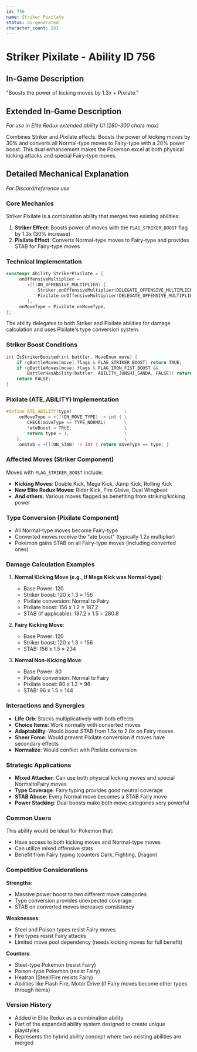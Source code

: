 ```yaml
---
id: 756
name: Striker Pixilate
status: ai-generated
character_count: 261
---
```


# Striker Pixilate - Ability ID 756

## In-Game Description
"Boosts the power of kicking moves by 1.3x + Pixilate."

## Extended In-Game Description
*For use in Elite Redux extended ability UI (280-300 chars max)*

Combines Striker and Pixilate effects. Boosts the power of kicking moves by 30% and converts all Normal-type moves to Fairy-type with a 20% power boost. This dual enhancement makes the Pokemon excel at both physical kicking attacks and special Fairy-type moves.

## Detailed Mechanical Explanation
*For Discord/reference use*

### Core Mechanics
Striker Pixilate is a combination ability that merges two existing abilities:
1. **Striker Effect**: Boosts power of moves with the `FLAG_STRIKER_BOOST` flag by 1.3x (30% increase)
2. **Pixilate Effect**: Converts Normal-type moves to Fairy-type and provides STAB for Fairy-type moves

### Technical Implementation
```cpp
constexpr Ability StrikerPixilate = {
    .onOffensiveMultiplier =
        +[](ON_OFFENSIVE_MULTIPLIER) {
            Striker.onOffensiveMultiplier(DELEGATE_OFFENSIVE_MULTIPLIER);
            Pixilate.onOffensiveMultiplier(DELEGATE_OFFENSIVE_MULTIPLIER);
        },
    .onMoveType = Pixilate.onMoveType,
};
```

The ability delegates to both Striker and Pixilate abilities for damage calculation and uses Pixilate's type conversion system.

### Striker Boost Conditions
```c
int IsStrikerBoosted(int battler, MoveEnum move) {
    if (gBattleMoves[move].flags & FLAG_STRIKER_BOOST) return TRUE;
    if (gBattleMoves[move].flags & FLAG_IRON_FIST_BOOST && 
        BattlerHasAbility(battler, ABILITY_JUNSHI_SANDA, FALSE)) return TRUE;
    return FALSE;
}
```

### Pixilate (ATE_ABILITY) Implementation
```cpp
#define ATE_ABILITY(type)                    \
    .onMoveType = +[](ON_MOVE_TYPE) -> int { \
        CHECK(moveType == TYPE_NORMAL)       \
        *ateBoost = TRUE;                    \
        return type + 1;                     \
    },                                       \
    .onStab = +[](ON_STAB) -> int { return moveType == type; }
```

### Affected Moves (Striker Component)
Moves with `FLAG_STRIKER_BOOST` include:
- **Kicking Moves**: Double Kick, Mega Kick, Jump Kick, Rolling Kick
- **New Elite Redux Moves**: Rider Kick, Fire Glaive, Dual Wingbeat
- **And others**: Various moves flagged as benefiting from striking/kicking power

### Type Conversion (Pixilate Component)
- All Normal-type moves become Fairy-type
- Converted moves receive the "ate boost" (typically 1.2x multiplier)
- Pokemon gains STAB on all Fairy-type moves (including converted ones)

### Damage Calculation Examples
1. **Normal Kicking Move (e.g., if Mega Kick was Normal-type)**:
   - Base Power: 120
   - Striker boost: 120 x 1.3 = 156
   - Pixilate conversion: Normal to Fairy
   - Pixilate boost: 156 x 1.2 = 187.2
   - STAB (if applicable): 187.2 x 1.5 = 280.8

2. **Fairy Kicking Move**:
   - Base Power: 120  
   - Striker boost: 120 x 1.3 = 156
   - STAB: 156 x 1.5 = 234

3. **Normal Non-Kicking Move**:
   - Base Power: 80
   - Pixilate conversion: Normal to Fairy
   - Pixilate boost: 80 x 1.2 = 96
   - STAB: 96 x 1.5 = 144

### Interactions and Synergies
- **Life Orb**: Stacks multiplicatively with both effects
- **Choice Items**: Work normally with converted moves
- **Adaptability**: Would boost STAB from 1.5x to 2.0x on Fairy moves
- **Sheer Force**: Would prevent Pixilate conversion if moves have secondary effects
- **Normalize**: Would conflict with Pixilate conversion

### Strategic Applications
- **Mixed Attacker**: Can use both physical kicking moves and special NormaltoFairy moves
- **Type Coverage**: Fairy typing provides good neutral coverage
- **STAB Abuse**: Every Normal move becomes a STAB Fairy move
- **Power Stacking**: Dual boosts make both move categories very powerful

### Common Users
This ability would be ideal for Pokemon that:
- Have access to both kicking moves and Normal-type moves
- Can utilize mixed offensive stats
- Benefit from Fairy typing (counters Dark, Fighting, Dragon)

### Competitive Considerations
**Strengths**:
- Massive power boost to two different move categories
- Type conversion provides unexpected coverage
- STAB on converted moves increases consistency

**Weaknesses**:
- Steel and Poison types resist Fairy moves
- Fire types resist Fairy attacks
- Limited move pool dependency (needs kicking moves for full benefit)

**Counters**:
- Steel-type Pokemon (resist Fairy)
- Poison-type Pokemon (resist Fairy)  
- Heatran (Steel/Fire resists Fairy)
- Abilities like Flash Fire, Motor Drive (if Fairy moves become other types through items)

### Version History
- Added in Elite Redux as a combination ability
- Part of the expanded ability system designed to create unique playstyles
- Represents the hybrid ability concept where two existing abilities are merged